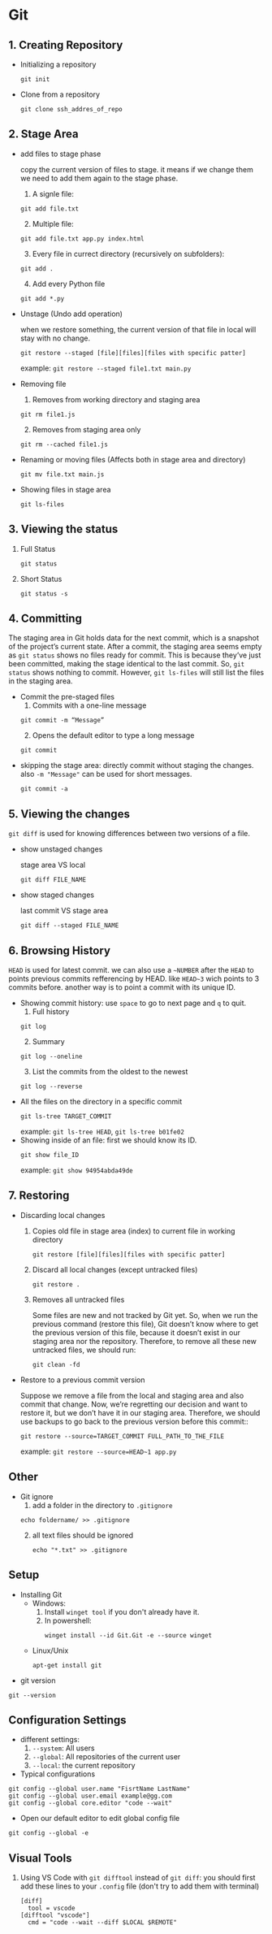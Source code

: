 # Git

## 1. Creating Repository
- Initializing a repository
  ```
  git init
  ```
- Clone from a repository
  ```
  git clone ssh_addres_of_repo
  ```


## 2. Stage Area
- add files to stage phase
  
  copy the current version of files to stage. it means if we change them we need to add them again to the stage phase.
  1. A signle file:
  ```
  git add file.txt
  ```
  2. Multiple file:
  ```
  git add file.txt app.py index.html
  ```
  3. Every file in currect directory (recursively on subfolders):
  ```
  git add .
  ```
  4. Add every Python file
  ```
  git add *.py
  ```
- Unstage (Undo add operation)
  
  when we restore something, the current version of that file in local will stay with no change.
  ```
  git restore --staged [file][files][files with specific patter]
  ```
  example: `git restore --staged file1.txt main.py`
- Removing file
  1. Removes from working directory and staging area 
    ```
    git rm file1.js 
    ```
  2. Removes from staging area only
    ```
    git rm --cached file1.js
    ```
- Renaming or moving files (Affects both in stage area and directory)
  ```
  git mv file.txt main.js
  ```
- Showing files in stage area
  ```
  git ls-files
  ```


## 3. Viewing the status
  1. Full Status
     ```
     git status
     ```
  2. Short Status
     ```
     git status -s
     ```


## 4. Committing

The staging area in Git holds data for the next commit, which is a snapshot of the project’s current state. After a commit, the staging area seems empty as `git status` shows no files ready for commit. This is because they’ve just been committed, making the stage identical to the last commit. So, `git status` shows nothing to commit. However, `git ls-files` will still list the files in the staging area.
- Commit the pre-staged files
  1. Commits with a one-line message
  ```
  git commit -m “Message”
  ```
  2. Opens the default editor to type a long message
  ```
  git commit
  ```
- skipping the stage area: directly commit without staging the changes. also `-m "Message"` can be used for short messages.
  ```
  git commit -a
  ```

## 5. Viewing the changes

  `git diff` is used for knowing differences between two versions of a file.
  - show unstaged changes

    stage area VS local
    ```
    git diff FILE_NAME
    ```
  - show staged changes

    last commit VS stage area
    ```
    git diff --staged FILE_NAME
    ```
    

## 6. Browsing History

  `HEAD` is used for latest commit. we can also use a `~NUMBER` after the `HEAD` to points previous commits refferencing by HEAD. like `HEAD~3` wich points to 3 commits before. another way is to point a commit with its unique ID.
  - Showing commit history: use `space` to go to next page and `q` to quit.
    1. Full history
      ```
      git log
      ```
    2. Summary
      ```
      git log --oneline
      ```
    3. List the commits from the oldest to the newest
      ```
      git log --reverse
      ```
  - All the files on the directory in a specific commit
    ```
    git ls-tree TARGET_COMMIT
    ```
    example: `git ls-tree HEAD`, `git ls-tree b01fe02`
  - Showing inside of an file: first we should know its ID.
    ```
    git show file_ID
    ```
    example: `git show 94954abda49de`


## 7. Restoring
- Discarding local changes
  1. Copies old file in stage area (index) to current file in working directory
     ```
     git restore [file][files][files with specific patter]
     ```
  2. Discard all local changes (except untracked files)
     ```
     git restore .
     ```
  3. Removes all untracked files
     
     Some files are new and not tracked by Git yet. So, when we run the previous command (restore this file), Git doesn’t know where to get the previous version of this file, because it doesn’t exist in our staging area nor the repository. Therefore, to remove all these new untracked files, we should run:
     ```
     git clean -fd
     ```
- Restore to a previous commit version

  Suppose we remove a file from the local and staging area and also commit that change. Now, we’re regretting our decision and want to restore it, but we don’t have it in our staging area. Therefore, we should use backups to go back to the previous version before this commit::
  ```
  git restore --source=TARGET_COMMIT FULL_PATH_TO_THE_FILE
  ```
  example: `git restore --source=HEAD~1 app.py`
    

## Other
- Git ignore
  1. add a folder in the directory to `.gitignore`
    ```
    echo foldername/ >> .gitignore
    ```
  2. all text files should be ignored
     ```
     echo "*.txt" >> .gitignore
     ```

## Setup
- Installing Git
  - Windows:
    1. Install `winget tool` if you don't already have it.
    2. In powershell:
       ```
       winget install --id Git.Git -e --source winget
       ```
  - Linux/Unix
    ```
    apt-get install git
    ```
- git version
```
git --version
```


## Configuration Settings
- different settings:
  1. `--system`: All users
  2. `--global`: All repositories of the current user
  3. `--local`: the current repository
- Typical configurations
```
git config --global user.name "FisrtName LastName"
git config --global user.email example@gg.com
git config --global core.editor "code --wait"
```
- Open our default editor to edit global config file
```
git config --global -e
```


## Visual Tools

1. Using VS Code with `git difftool` instead of `git diff`: you should first add these lines to your `.config` file (don't try to add them with terminal)
   ```
   [diff]
     tool = vscode
   [difftool "vscode"]
     cmd = "code --wait --diff $LOCAL $REMOTE"
   ``` 
